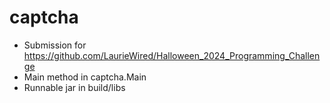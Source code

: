 # captcha
- Submission for https://github.com/LaurieWired/Halloween_2024_Programming_Challenge
- Main method in captcha.Main
- Runnable jar in build/libs
